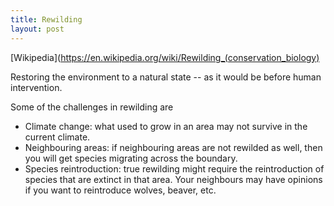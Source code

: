 ```yaml
---
title: Rewilding
layout: post
---
```


[Wikipedia](https://en.wikipedia.org/wiki/Rewilding_(conservation_biology)

Restoring the environment to a natural state -- as it would be before human intervention.

Some of the challenges in rewilding are

- Climate change: what used to grow in an area may not survive in the current climate.
- Neighbouring areas: if neighbouring areas are not rewilded as well, then you will get 
  species migrating across the boundary.
- Species reintroduction: true rewilding might require the reintroduction of species that
  are extinct in that area. Your neighbours may have opinions if you want to reintroduce
  wolves, beaver, etc.
